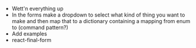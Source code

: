 * Wett'n everything up
* In the forms make a dropdown to select what kind of thing you want to make and then map that to a dictionary containing a mapping from enum to  (command pattern?)
* Add examples
* react-final-form